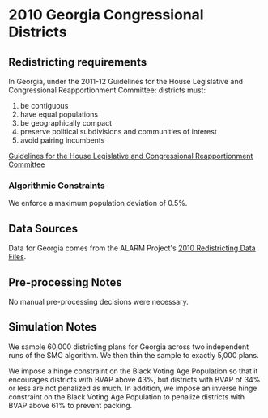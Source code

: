 # 2010 Georgia Congressional Districts

## Redistricting requirements
In Georgia, under the 2011-12 Guidelines for the House Legislative and Congressional Reapportionment Committee: districts must:

1. be contiguous
2. have equal populations
3. be geographically compact
4. preserve political subdivisions and communities of interest 
5. avoid pairing incumbents 

[Guidelines for the House Legislative and Congressional Reapportionment Committee](https://www.dropbox.com/s/i8zqyivtr8iozs8/GeorgiaSenateCommitteeGuidelines2011-12.pdf)

### Algorithmic Constraints
We enforce a maximum population deviation of 0.5%.

## Data Sources
Data for Georgia comes from the ALARM Project's [2010 Redistricting Data Files](https://alarm-redist.github.io/posts/2021-08-10-census-2020/).

## Pre-processing Notes
No manual pre-processing decisions were necessary.

## Simulation Notes
We sample 60,000 districting plans for Georgia across two independent runs of the SMC algorithm. We then thin the sample to exactly 5,000 plans.

We impose a hinge constraint on the Black Voting Age Population so that it encourages districts with BVAP above 43%, but districts with BVAP of 34% or less are not penalized as much. In addition, we impose an inverse hinge constraint on the Black Voting Age Population to penalize districts with BVAP above 61% to prevent packing. 

